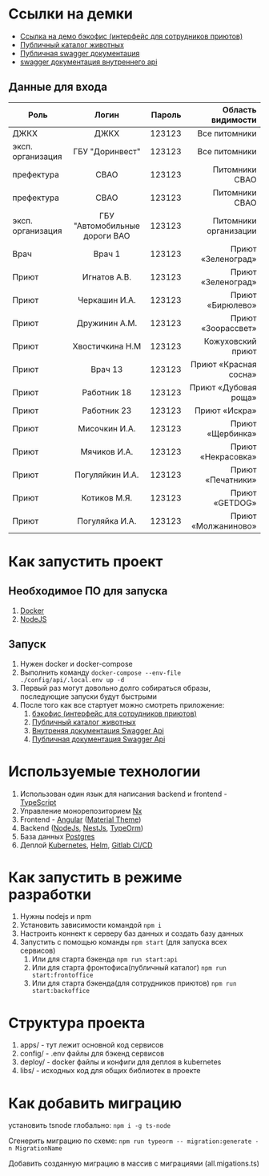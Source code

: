 
# Ссылки на демки
* [Ссылка на демо бэкофис (интерфейс для сотрудников приютов)](https://lk.meteora.pro/)
* [Публичный каталог животных](https://pets.meteora.pro/)
* [Публичная swagger документация](https://api-pet-hackaton.meteora.pro/public/docs/)
* [swagger документация внутреннего api](https://api-pet-hackaton.meteora.pro/docs/)

## Данные для входа
| Роль              | Логин         | Пароль  | Область видимости |
| ----------------- |:-------------:| -------:| ----------:|
| ДЖКХ   | ДЖКХ          | 123123 | Все питомники |
| эксп. организация   | ГБУ "Доринвест"          | 123123 | Все питомники |
| префектура        | СВАО          | 123123 | Питомники СВАО |
| префектура        | СВАО          | 123123 | Питомники СВАО |
| эксп. организация | ГБУ "Автомобильные дороги ВАО  | 123123 | Питомники организации |
| Врач              | Врач 1        | 123123 | Приют «Зеленоград» |
| Приют             | Игнатов А.В.    | 123123 | Приют «Зеленоград» |
| Приют             | Черкашин И.А.   | 123123 | Приют «Бирюлево» |
| Приют             | Дружинин А.М.   | 123123 | Приют «Зоорассвет» |
| Приют             | Хвостичкина Н.М | 123123 | Кожуховский приют |
| Приют             | Врач 13 | 123123 |  Приют «Красная сосна» |
| Приют             | Работник 18   | 123123 | Приют «Дубовая роща» |
| Приют             | Работник 23   | 123123 |  Приют «Искра» |
| Приют             | Мисочкин И.А.   | 123123 | Приют «Щербинка» |
| Приют             | Мячиков И.А.  | 123123 | Приют «Некрасовка» |
| Приют             | Погуляйкин И.А.  | 123123 | Приют «Печатники» |
| Приют             | Котиков М.Я. | 123123 | Приют «GETDOG» |
| Приют             | Погуляйка И.А.  | 123123 | Приют «Молжаниново» |

# Как запустить проект
## Необходимое ПО для запуска
1. [Docker](https://www.docker.com/get-started)
1. [NodeJS](https://nodejs.org/en/)
## Запуск
1. Нужен docker и docker-compose
1. Выполнить команду `docker-compose --env-file ./config/api/.local.env up -d`
1. Первый раз могут довольно долго собираться образы, последующие запуски будут быстрыми
1. После того как все стартует можно смотреть приложение:
    1. [бэкофис (интерфейс для сотрудников приютов)](http://localhost:8080/auth/login)
    1. [Публичный каталог животных](http://localhost)
    1. [Внутреняя документация Swagger Api](http://localhost:3333/docs)
    1. [Публичная документация Swagger Api](http://localhost:3333/public/docs)

# Используемые технологии
1. Использован один язык для написания backend и frontend - [TypeScript](https://www.typescriptlang.org/)
1. Управление монорепозиторием [Nx](https://nx.dev)
1. Frontend - [Angular](https://angular.io/) ([Material Theme](https://material.angular.io/))
1. Backend ([NodeJs](https://nodejs.org/en/), [NestJs](https://nestjs.com/), [TypeOrm](https://typeorm.io/))
1. База данных [Postgres](https://www.postgresql.org/)
1. Деплой [Kubernetes](https://kubernetes.io/ru/), [Helm](https://helm.sh/), [Gitlab CI/CD](https://docs.gitlab.com/ee/ci/)

# Как запустить в режиме разработки
1. Нужны nodejs и npm
1. Установить зависимости командой `npm i`
1. Настроить коннект к серверу баз данных и создать базу данных
1. Запустить с помощью команды `npm start` (для запуска всех сервисов)
   1. Или для старта бэкенда `npm run start:api`
   1. Или для старта фронтофиса(публичный каталог) `npm run start:frontoffice`
   1. Или для старта бэкенда(для сотрудников приютов) `npm run start:backoffice`

# Структура проекта
1. apps/ - тут лежит основной код сервисов
1. config/ - .env файлы для бэкенд сервисов
1. deploy/ - docker файлы и конфиги для деплоя в kubernetes
1. libs/ - исходных код для общих библиотек в проекте

# Как добавить миграцию
установить tsnode глобально:
`npm i -g ts-node`

Сгенерить миграцию по схеме:
`npm run typeorm -- migration:generate -n MigrationName`

Добавить созданную миграцию в массив с миграциями (all.migations.ts)
